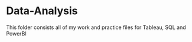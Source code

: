 # Data-Analysis
This folder consists all of my work and practice files for Tableau, SQL and PowerBI

